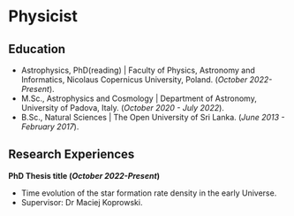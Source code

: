 # Physicist 
## Education                     
- Astrophysics, PhD(reading) | Faculty of Physics, Astronomy and Informatics, Nicolaus Copernicus University, Poland. (_October 2022-Present_).
- M.Sc., Astrophysics and Cosmology | Department of Astronomy, University of Padova, Italy. (_October 2020 - July 2022_).
- B.Sc., Natural Sciences | The Open University of Sri Lanka. (_June 2013 - February 2017_).
## Research Experiences
**PhD Thesis title (_October 2022-Present_)**
- Time evolution of the star formation rate density in the early Universe.
- Supervisor:  Dr Maciej Koprowski.
